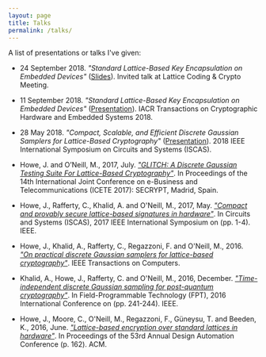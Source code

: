 ```yaml
---
layout: page
title: Talks
permalink: /talks/
---
```


A list of presentations or talks I've given:

* 24 September 2018. *"Standard Lattice-Based Key Encapsulation on Embedded Devices"* ([Slides]()). Invited talk at Lattice Coding & Crypto Meeting.

*	11 September 2018. *"Standard Lattice-Based Key Encapsulation on Embedded Devices"* ([Presentation]()). IACR Transactions on Cryptographic Hardware and Embedded Systems 2018.

*	28 May 2018. *"Compact, Scalable, and Efficient Discrete Gaussian Samplers for Lattice-Based Cryptography"* ([Presentation](https://player.vimeo.com/video/272220291)). 2018 IEEE International Symposium on Circuits and Systems (ISCAS).

*	Howe, J. and O’Neill, M., 2017, July. [*"GLITCH: A Discrete Gaussian Testing Suite For Lattice-Based Cryptography"*](https://eprint.iacr.org/2017/438). In Proceedings of the 14th International Joint Conference on e-Business and Telecommunications (ICETE 2017): SECRYPT, Madrid, Spain.

*	Howe, J., Rafferty, C., Khalid, A. and O'Neill, M., 2017, May. [*"Compact and provably secure lattice-based signatures in hardware"*](https://ieeexplore.ieee.org/abstract/document/8050566/). In Circuits and Systems (ISCAS), 2017 IEEE International Symposium on (pp. 1-4). IEEE.

*	Howe, J., Khalid, A., Rafferty, C., Regazzoni, F. and O'Neill, M., 2016. [*"On practical discrete Gaussian samplers for lattice-based cryptography"*](https://ieeexplore.ieee.org/abstract/document/7792671/). IEEE Transactions on Computers.

*	Khalid, A., Howe, J., Rafferty, C. and O'Neill, M., 2016, December. [*"Time-independent discrete Gaussian sampling for post-quantum cryptography"*](https://ieeexplore.ieee.org/abstract/document/7929543/). In Field-Programmable Technology (FPT), 2016 International Conference on (pp. 241-244). IEEE.

*	Howe, J., Moore, C., O'Neill, M., Regazzoni, F., Güneysu, T. and Beeden, K., 2016, June. [*"Lattice-based encryption over standard lattices in hardware"*](https://dl.acm.org/citation.cfm?id=2898037). In Proceedings of the 53rd Annual Design Automation Conference (p. 162). ACM.
